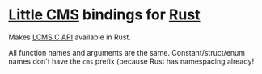 # [Little CMS](http://www.littlecms.com) bindings for [Rust](http://www.rust-lang.org/)

Makes [LCMS C API](https://github.com/mm2/Little-CMS) available in Rust.

All function names and arguments are the same. Constant/struct/enum names don't have the `cms` prefix (because Rust has namespacing already!
